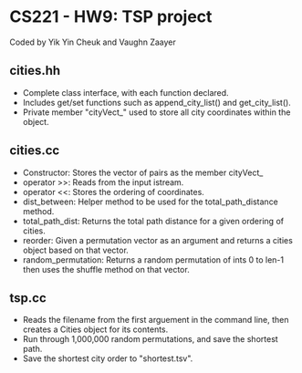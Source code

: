 # CS221 - HW9: TSP project 
Coded by Yik Yin Cheuk and Vaughn Zaayer
## cities.hh
- Complete class interface, with each function declared.
- Includes get/set functions such as append_city_list() and get_city_list().
- Private member "cityVect_" used to store all city coordinates within the object.
## cities.cc
- Constructor: Stores the vector of pairs as the member cityVect_
- operator >>: Reads from the input istream.
- operator <<: Stores the ordering of coordinates. 
- dist_between: Helper method to be used for the total_path_distance method. 
- total_path_dist: Returns the total path distance for a given ordering of cities.
- reorder: Given a permutation vector as an argument and returns a cities object based on that vector. 
- random_permutation: Returns a random permutation of ints 0 to len-1 then uses the shuffle method on that vector. 
## tsp.cc
- Reads the filename from the first arguement in the command line, then creates a Cities object for its contents.
- Run through 1,000,000 random permutations, and save the shortest path. 
- Save the shortest city order to "shortest.tsv".
